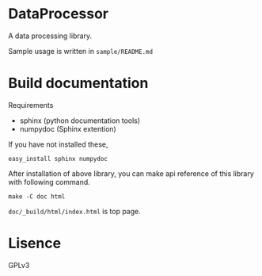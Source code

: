 DataProcessor
=============

A data processing library.

Sample usage is written in `sample/README.md`


Build documentation
===================
Requirements

- sphinx (python documentation tools)
- numpydoc (Sphinx extention)

If you have not installed these,

    easy_install sphinx numpydoc

After installation of above library,
you can make api reference of this library with following command.

    make -C doc html

`doc/_build/html/index.html` is top page.

Lisence
==========
GPLv3
